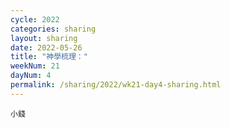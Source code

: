 ```yaml
---
cycle: 2022
categories: sharing
layout: sharing
date: 2022-05-26
title: "神學梳理："
weekNum: 21
dayNum: 4
permalink: /sharing/2022/wk21-day4-sharing.html
---
```


[](https://eccseattle.github.io/media/sharing/2022/wk021/2022-05-26-bin.m4a)

`小錢`
